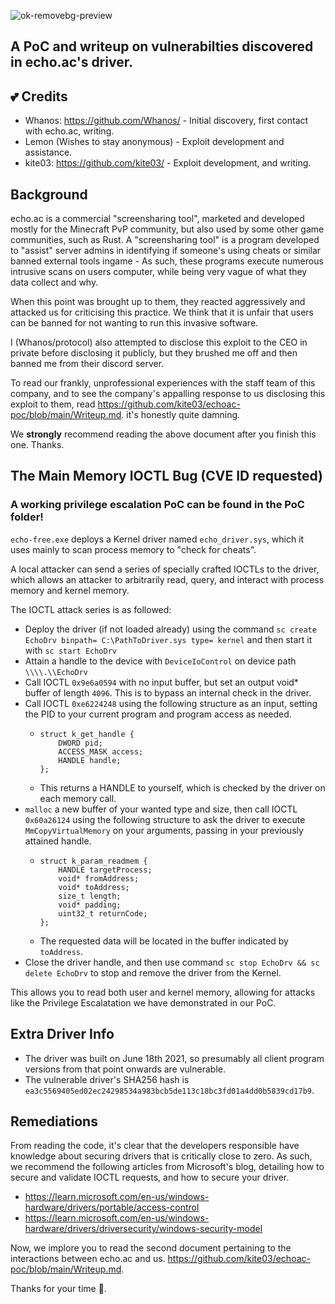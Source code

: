 ![ok-removebg-preview](https://github.com/kite03/echoac-poc/assets/67329371/365b0d25-9643-4987-9e6d-ef062d105f35)

## A PoC and writeup on vulnerabilties discovered in echo.ac's driver.

## 💕 Credits

- Whanos: https://github.com/Whanos/ - Initial discovery, first contact with echo.ac, writing.
- Lemon (Wishes to stay anonymous) - Exploit development and assistance.
- kite03: https://github.com/kite03/ - Exploit development, and writing.

## Background
echo.ac is a commercial "screensharing tool", marketed and developed mostly for the Minecraft PvP community, but also used by some other game communities, such as Rust.
A "screensharing tool" is a program developed to "assist" server admins in identifying if someone's using cheats or similar banned external tools ingame - As such, these programs execute numerous intrusive scans on users computer, while being very vague of what they data collect and why.

When this point was brought up to them, they reacted aggressively and attacked us for criticising this practice. We think that it is unfair that users can be banned for not wanting to run this invasive software.

I (Whanos/protocol) also attempted to disclose this exploit to the CEO in private before disclosing it publicly, but they brushed me off and then banned me from their discord server.

To read our frankly, unprofessional experiences with the staff team of this company, and to see the company's appalling response to us disclosing this exploit to them, read https://github.com/kite03/echoac-poc/blob/main/Writeup.md. it's honestly quite damning.

We **strongly** recommend reading the above document after you finish this one. Thanks.

## The Main Memory IOCTL Bug (CVE ID requested)
### A working **privilege escalation** PoC can be found in the PoC folder!

`echo-free.exe` deploys a Kernel driver named `echo_driver.sys`, which it uses mainly to scan process memory to "check for cheats".

A local attacker can send a series of specially crafted IOCTLs to the driver, which allows an attacker to arbitrarily read, query, and interact with process memory and kernel memory.

The IOCTL attack series is as followed:
- Deploy the driver (if not loaded already) using the command ```sc create EchoDrv binpath= C:\PathToDriver.sys type= kernel``` and then start it with `sc start EchoDrv`
- Attain a handle to the device with `DeviceIoControl` on device path `\\\\.\\EchoDrv`
- Call IOCTL `0x9e6a0594` with no input buffer, but set an output void* buffer of length `4096`. This is to bypass an internal check in the driver.
- Call IOCTL `0xe6224248` using the following structure as an input, setting the PID to your current program and program access as needed.
  - ```
    struct k_get_handle {
        DWORD pid;
        ACCESS_MASK access;
        HANDLE handle;
    };
    ```
  - This returns a HANDLE to yourself, which is checked by the driver on each memory call.
- `malloc` a new buffer of your wanted type and size, then call IOCTL `0x60a26124` using the following structure to ask the driver to execute `MmCopyVirtualMemory` on your arguments, passing in your previously attained handle.
  - ```
    struct k_param_readmem {
        HANDLE targetProcess;
        void* fromAddress;
        void* toAddress;
        size_t length;
        void* padding;
        uint32_t returnCode;
    };
    ```
  - The requested data will be located in the buffer indicated by `toAddress`.
- Close the driver handle, and then use command `sc stop EchoDrv && sc delete EchoDrv` to stop and remove the driver from the Kernel.

This allows you to read both user and kernel memory, allowing for attacks like the Privilege Escalatation we have demonstrated in our PoC.

## Extra Driver Info
- The driver was built on June 18th 2021, so presumably all client program versions from that point onwards are vulnerable.
- The vulnerable driver's SHA256 hash is `ea3c5569405ed02ec24298534a983bcb5de113c18bc3fd01a4dd0b5839cd17b9`.


## Remediations
From reading the code, it's clear that the developers responsible have knowledge about securing drivers that is critically close to zero. As such, we recommend the following articles from Microsoft's blog, detailing how to secure and validate IOCTL requests, and how to secure your driver.
- https://learn.microsoft.com/en-us/windows-hardware/drivers/portable/access-control
- https://learn.microsoft.com/en-us/windows-hardware/drivers/driversecurity/windows-security-model

Now, we implore you to read the second document pertaining to the interactions between echo.ac and us. https://github.com/kite03/echoac-poc/blob/main/Writeup.md. 

Thanks for your time 💜.